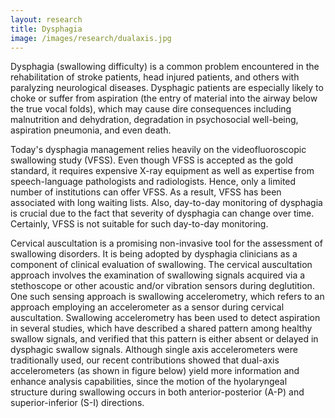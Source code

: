 ```yaml
---
layout: research
title: Dysphagia 
image: /images/research/dualaxis.jpg
---
```


Dysphagia (swallowing difficulty) is a common problem encountered in the rehabilitation of stroke patients, head injured patients, and others with paralyzing neurological diseases. Dysphagic patients are especially likely to choke or suffer from aspiration (the entry of material into the airway below the true vocal folds), which may cause dire consequences including malnutrition and dehydration, degradation in psychosocial well-being, aspiration pneumonia, and even death.

Today's dysphagia management relies heavily on the videofluoroscopic swallowing study (VFSS). Even though VFSS is accepted as the gold standard, it requires expensive X-ray equipment as well as expertise from speech-language pathologists and radiologists. Hence, only a limited number of institutions can offer VFSS. As a result, VFSS has been associated with long waiting lists. Also, day-to-day monitoring of dysphagia is crucial due to the fact that severity of dysphagia can change over time. Certainly, VFSS is not suitable for such day-to-day monitoring.

Cervical auscultation is a promising non-invasive tool for the assessment of swallowing disorders. It is being adopted by dysphagia clinicians as a component of clinical evaluation of swallowing. The cervical auscultation approach involves the examination of swallowing signals acquired via a stethoscope or other acoustic and/or vibration sensors during deglutition. One such sensing approach is swallowing accelerometry, which refers to an approach employing an accelerometer as a sensor during cervical auscultation. Swallowing accelerometry has been used to detect aspiration in several studies, which have described a shared pattern among healthy swallow signals, and verified that this pattern is either absent or delayed in dysphagic swallow signals. Although single axis accelerometers were traditionally used, our recent contributions showed that dual-axis accelerometers (as shown in figure below) yield more information and enhance analysis capabilities, since the motion of the hyolaryngeal structure during swallowing occurs in both anterior-posterior (A-P) and superior-inferior (S-I) directions.
